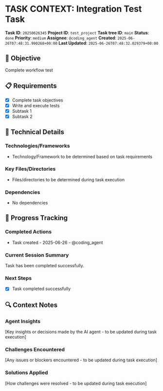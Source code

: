 # TASK CONTEXT: Integration Test Task

**Task ID**: `20250626345`
**Project ID**: `test_project`
**Task tree ID**: `main`
**Status**: `done`
**Priority**: `medium`
**Assignee**: `@coding_agent`
**Created**: `2025-06-26T07:48:31.990268+00:00`
**Last Updated**: `2025-06-26T07:48:32.029379+00:00`

## 🎯 Objective
Complete workflow test

## 📋 Requirements
- [x] Complete task objectives
- [x] Write and execute tests
- [x] Subtask 1
- [x] Subtask 2

## 🔧 Technical Details
### Technologies/Frameworks
- Technology/Framework to be determined based on task requirements

### Key Files/Directories
- Files/directories to be determined during task execution

### Dependencies
- No dependencies

## 🚀 Progress Tracking
### Completed Actions
- Task created - 2025-06-26 - @coding_agent

### Current Session Summary
Task has been completed successfully.

### Next Steps
- [x] Task completed successfully

## 🔍 Context Notes
### Agent Insights
[Key insights or decisions made by the AI agent - to be updated during task execution]

### Challenges Encountered
[Any issues or blockers encountered - to be updated during task execution]

### Solutions Applied
[How challenges were resolved - to be updated during task execution]
